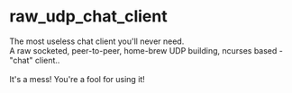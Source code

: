 # raw_udp_chat_client

The most useless chat client you'll never need.<br>
A raw socketed, peer-to-peer, home-brew UDP building, ncurses based - "chat" client..<br>
<br>
It's a mess! You're a fool for using it!<br>
<br>
